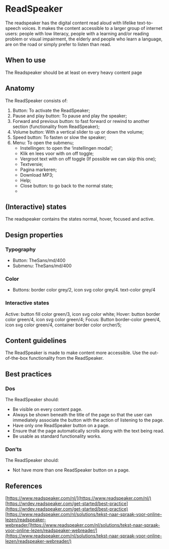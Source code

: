 # ReadSpeaker

The readspeaker has the digital content read aloud with lifelike text-to-speech voices. It makes the content accessible to a larger group of internet users: people with low literacy, people with a learning and/or reading problem or visual impairment, the elderly and people who learn a language, are on the road or simply prefer to listen than read.

## When to use

The Readspeaker should be at least on every heavy content page

## Anatomy

The ReadSpeaker consists of:

1. Button: To activate the ReadSpeaker;
2. Pause and play button: To pause and play the speaker;
3. Forward and previous button: to fast forward or rewind to another section (functionality from ReadSpeaker);
4. Volume button: With a vertical slider to up or down the volume;
5. Speed button: To fasten or slow the speaker;
6. Menu: To open the submenu;
   - Instellingen: to open the ‘instellingen modal’;
   - Klik en lees voor with on off toggle;
   - Vergroot text with on off toggle (If possible we can skip this one);
   - Textversie;
   - Pagina markeren;
   - Download MP3;
   - Help;
   - Close button: to go back to the normal state;
   -

## (Interactive) states

The readspeaker contains the states normal, hover, focused and active.

## Design properties

### Typography

- Button: TheSans/md/400
- Submenu: TheSans/md/400

### Color

- Buttons: border color grey/2, icon svg color grey/4. text-color grey/4

### Interactive states

Active: button fill color green/3, icon svg color white;
Hover: button border color green/4, icon svg color green/4;
Focus: Button border-color green/4, icon svg color green/4, container border color orcher/5;

## Content guidelines

The ReadSpeaker is made to make content more accessible. Use the out-of-the-box functionality from the ReadSpeaker.

## Best practices

### Dos

The ReadSpeaker should:

- Be visible on every content page.
- Always be shown beneath the title of the page so that the user can immediately associate the button with the action of listening to the page.
- Have only one ReadSpeaker button on a page.
- Ensure that the page automatically scrolls along with the text being read.
- Be usable as standard functionality works.

### Don’ts

The ReadSpeaker should:

- Not have more than one ReadSpeaker button on a page.

## References

[https://www.readspeaker.com/nl/](https://www.readspeaker.com/nl/)
[https://wrdev.readspeaker.com/get-started/best-practice](https://wrdev.readspeaker.com/get-started/best-practice)
[https://www.readspeaker.com/nl/solutions/tekst-naar-spraak-voor-online-lezen/readspeaker-webreader/]https://www.readspeaker.com/nl/solutions/tekst-naar-spraak-voor-online-lezen/readspeaker-webreader/](https://www.readspeaker.com/nl/solutions/tekst-naar-spraak-voor-online-lezen/readspeaker-webreader/)
